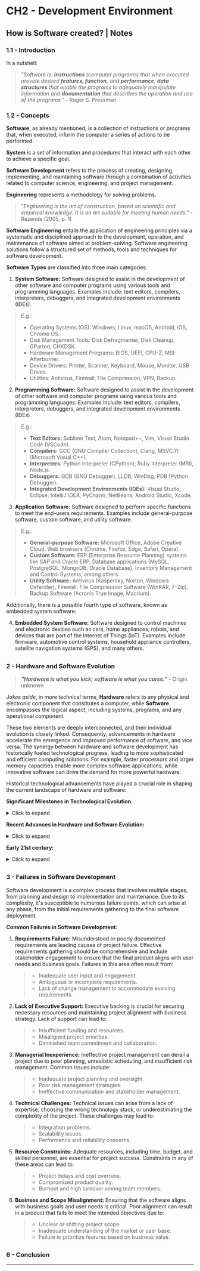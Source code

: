 # CH2 - Development Environment
## How is Software created? | Notes
### 1.1 - Introduction

In a nutshell:

> _"Software is: **instructions** (computer programs) that when executed provide desired
**features, function,** and **performance**; **data structures** that enable the programs to
adequately manipulate information and **documentation** that describes the operation
and use of the programs."_ - Roger S. Pressman


### 1.2 - Concepts

**Software**, as already mentioned, is a collection of instructions or programs that, when
executed, inform the computer a series of actions to be performed.

**System** is a set of information and procedures that interact with each other to achieve
a specific goal.

**Software Development** refers to the process of creating, designing, implementing, and
maintaining software through a combination of activities related to computer science,
engineering, and project management.

**Engineering** represents a methodology for solving problems.

> _"Engineering is the art of construction, based on scientific and empirical knowledge. It is
> an art suitable for meeting human needs."_ - Rezende (2005, p. 1)

**Software Engineering** entails the application of engineering principles via a systematic and
disciplined approach to the development, operation, and maintenance of software aimed at
problem-solving. Software engineering solutions follow a structured set of methods, tools and
techniques for software development.

**Software Types** are classified into three main categories:

1. **System Software:** Software designed to assist in the development of other software and
computer programs using various tools and programming languages. Examples include: text
editors, compilers, interpreters, debuggers, and integrated development environments (IDEs).

 > E.g.:
   >  - Operating Systems (OS): Windows, Linux, macOS, Android, iOS, Chrome OS.
   >  - Disk Management Tools: Disk Defragmenter, Disk Cleanup, GParted, CHKDSK.
   >  - Hardware Management Programs: BIOS, UEFI, CPU-Z, MSI Afterburner.
   >  - Device Drivers: Printer, Scanner, Keyboard, Mouse, Monitor, USB Drives
   >  - Utilities: Antivirus, Firewall, File Compression, VPN, Backup.


2. **Programming Software:** Software designed to assist in the development of other software and
computer programs using various tools and programming languages. Examples include: text editors,
compilers, interpreters, debuggers, and integrated development environments (IDEs).

 > E.g.:
  >  - **Text Editors:** Sublime Text, Atom, Notepad++, Vim, Visual Studio Code (VSCode).
  >  - **Compilers:** GCC (GNU Compiler Collection), Clang, MSVC.11 (Microsoft Visual C++).
  >  - **Interpreters:** Python Interpreter (CPython), Ruby Interpreter (MRI), Node.js.
  >  - **Debuggers:** GDB (GNU Debugger), LLDB, WinDbg, PDB (Python Debugger).
  >  - **Integrated Development Environments (IDEs):** Visual Studio, Eclipse, IntelliJ IDEA, PyCharm,
      NetBeans, Android Studio, Xcode.

3. **Application Software:** Software designed to perform specific functions to meet the end-users
requirements. Examples include general-purpose software, custom software, and utility software.

 > E.g.:
  >  - **General-purpose Software:** Microsoft Office, Adobe Creative Cloud, Web browsers
      (Chrome, Firefox, Edge, Safari, Opera).
  >  - **Custom Software:** ERP (Enterprise Resource Planning) systems like SAP and Oracle ERP,
      Database applications (MySQL, PostgreSQL, MongoDB, Oracle Database), Inventory
      Management and Control Systems, among others.
  >  -  **Utility Software:** Antivirus (Kaspersky, Norton, Windows Defender), Firewall, File
    Compression Software (WinRAR, 7-Zip), Backup Software (Acronis True Image, Macrium).

Additionally, there is a possible fourth type of software, known as embedded system software:

4. **Embedded System Software:** Software designed to control machines and electronic devices
such as cars, home appliances, robots, and devices that are part of the Internet of Things
(IoT). Examples include firmware, automotive control systems, household appliance controllers,
satellite navigation systems (GPS), and many others.

##

### 2 - Hardware and Software Evolution

> _**"Hardware is what you kick; software is what you curse."**_ - Origin unknown

_Jokes aside_, in more technical terms, **Hardware** refers to any physical and electronic component
that constitutes a computer, while **Software** encompasses the logical aspect, including systems,
programs, and any operational component.

These two elements are deeply interconnected, and their individual evolution is closely linked.
Consequently, advancements in hardware accelerate the emergence and improved performance of
software, and vice versa. The synergy between hardware and software development has historically
fueled technological progress, leading to more sophisticated and efficient computing solutions.
For example, faster processors and larger memory capacities enable more complex software
applications, while innovative software can drive the demand for more powerful hardware.

Historical technological advancements have played a crucial role in shaping the current landscape
of hardware and software:

**Significant Milestones in Technological Evolution:**
<details>
    <summary>Click to expand</summary>

> * **17th Century:** Blaise Pascal invents a basic calculator, followed by Gottfried Wilhelm von Leibniz, who adds multiplication and division functionalities.

> * **18th Century:** Joseph-Marie Jacquard develops an automated loom controlled by punched cards, an early example of programmed instructions.

> * **1834:** Charles Babbage designs the Analytical Engine, a foundational step towards modern computing, capable of storing information.

> * **1842:** Ada Lovelace writes instructions for the Analytical Engine, becoming the first computer programmer.

> * **1847:** George Boole formulates Boolean logic, essential for the binary system in computing.

> * **1849:** The Austrian balloon, a precursor to modern drones, demonstrates early automated technology.

> * **1890:** Herman Hollerith builds the first mechanical computer, advancing data processing automation.

> * **1924:** Founding of IBM, marking a commercial leap in computer technology.

> * **1938:** Konrad Zuse creates the first electrical computer using binary theory.

> * **1943:** Alan Turing develops the first generation of modern computers using valves.

> * **1944:** Howard Aiken finishes the Mark I, the first electromechanical computer.

> * **1946:** The ENIAC, the first electronic computer, introduces significant improvements in speed and efficiency.

> * **1947:** The invention of the transistor leads to faster, more reliable machines.

> * **1957:** First transistor-based computers emerge, offering better reliability and speed.

> * **1958:** The integrated circuit (chip) facilitates the miniaturization of electronic devices, enhancing computing efficiency.
</details>

**Recent Advances in Hardware and Software Evolution:**
<details>
    <summary>Click to expand</summary>

> * **1969:** The ARPANET is established, leading to the development of the internet.

> * **1974:** Intel designs the 8080 microprocessor, igniting the era of microcomputers.

> * **1975:** Microsoft is founded by Americans Bill Gates and Paul Allen.

> * **1976:** The Apple I, the first commercial microcomputer, is launched by Steve Jobs and Steve Wozniak.

> * **1981:** IBM releases the Personal Computer (PC) with Microsoft's MS-DOS operating system. Military drones are used by the South African army.

> * **1983:** IBM introduces the PC-XT, featuring a hard drive.

> * **1984:** The National Science Foundation funds the Internet program, connecting government, academic, and business networks. Apple releases the Macintosh, pioneering the use of icons and a mouse.

> * **1985:** Microsoft releases Windows, achieving success with version 3.0 in 1990.

> * **1990:** Laptops and palmtops become widespread.

> * **1992:** Smartphones become essential for many. IBM launches one of the first models, the Simon.

> * **1996:** Artificial intelligence gains prominence in simulating human thought in computers. IBM's Deep Blue defeats world chess champion Garry Kasparov.

> * **End of the 20th Century:** MIT produces COG, a robot prototype with an artificial nervous system more powerful than a Macintosh, simulating human growth, thoughts, and feelings.
</details>

**Early 21st century:**
<details>
    <summary>Click to expand</summary>

> * **2000:** Internet browsers evolve, enabling the development of various web systems offering innovative services.

> * **2007:** The first iPhone is launched, dominating the market.

> * **2008:** HTC releases the G1 with Android. Samsung introduces the first Android phone in Brazil, the Galaxy.

> * **2012:** Singularity University students create the Matternet robot prototype for delivering medicine and food to remote areas.

> * **2013:** Amazon announces plans to use drones for delivering goods within half an hour of purchase.

> * **2016:** The World Economic Forum in Davos focuses on the Fourth Industrial Revolution, discussing digital information production/consumption and preparation for the digital era.

> * **2019:** Google achieves quantum supremacy with a quantum computer that performs calculations in minutes that would previously have taken years.
</details>

##

### 3 - Failures in Software Development

Software development is a complex process that involves multiple stages, from planning and
design to implementation and maintenance. Due to its complexity, it's susceptible to numerous
failure points, which can arise at any phase, from the initial requirements gathering to the
final software deployment.

**Common Failures in Software Development:**

1. **Requirements Failure:** Misunderstood or poorly documented requirements are leading causes of project failure. Effective requirements gathering should be comprehensive and include stakeholder engagement to ensure that the final product aligns with user needs and business goals. Failures in this area often result from:
    >  - Inadequate user input and engagement.
    >  - Ambiguous or incomplete requirements.
    >  - Lack of change management to accommodate evolving requirements.

2. **Lack of Executive Support:** Executive backing is crucial for securing necessary resources and maintaining project alignment with business strategy. Lack of support can lead to:

    >  - Insufficient funding and resources.
    >  - Misaligned project priorities.
    >  - Diminished team commitment and collaboration.

3. **Managerial Inexperience:** Ineffective project management can derail a project due to poor planning, unrealistic scheduling, and insufficient risk management. Common issues include:
    >  - Inadequate project planning and oversight.
    >  - Poor risk management strategies.
    >  - Ineffective communication and stakeholder management.

4. **Technical Challenges:** Technical issues can arise from a lack of expertise, choosing the wrong technology stack, or underestimating the complexity of the project. These challenges may lead to:
    >  - Integration problems.
    >  - Scalability issues.
    >  - Performance and reliability concerns.

5. **Resource Constraints:** Adequate resources, including time, budget, and skilled personnel, are essential for project success. Constraints in any of these areas can lead to:
    >  - Project delays and cost overruns.
    >  - Compromised product quality.
    >  - Burnout and high turnover among team members.

6. **Business and Scope Misalignment:** Ensuring that the software aligns with business goals and user needs is critical. Poor alignment can result in a product that fails to meet the intended objectives due to:
    >  - Unclear or shifting project scope.
    >  - Inadequate understanding of the market or user base.
    >  - Failure to prioritize features based on business value.

##

### 6 - Conclusion

---
